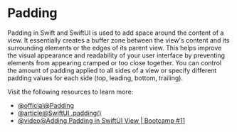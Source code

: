 # Padding

Padding in Swift and SwiftUI is used to add space around the content of a view. It essentially creates a buffer zone between the view's content and its surrounding elements or the edges of its parent view. This helps improve the visual appearance and readability of your user interface by preventing elements from appearing cramped or too close together. You can control the amount of padding applied to all sides of a view or specify different padding values for each side (top, leading, bottom, trailing).

Visit the following resources to learn more:

- [@official@Padding](https://developer.apple.com/documentation/SwiftUI/View/padding(_:_:))
- [@article@SwiftUI .padding()](https://www.codecademy.com/resources/docs/swiftui/viewmodifier/padding)
- [@video@Adding Padding in SwiftUI View | Bootcamp #11](https://www.youtube.com/watch?v=MuOtLPQ4jR4)